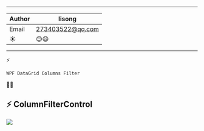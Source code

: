 ****

|Author|lisong|
|---|---
|Email|273403522@qq.com
|:sunny:|:blush::smile:

****

:zap:
```
WPF DataGrid Columns Filter 
```

:muscle::muscle:

:zap: ColumnFilterControl
------
![](https://github.com/ilison/TY_Code/blob/main/Readme/FilterColumns.gif)

